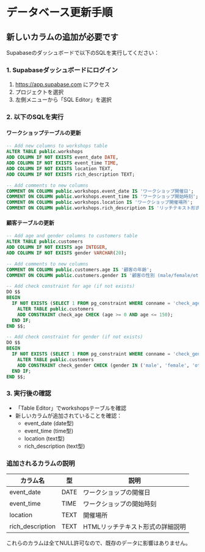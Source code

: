 # データベース更新手順

## 新しいカラムの追加が必要です

Supabaseのダッシュボードで以下のSQLを実行してください：

### 1. Supabaseダッシュボードにログイン
1. https://app.supabase.com にアクセス
2. プロジェクトを選択
3. 左側メニューから「SQL Editor」を選択

### 2. 以下のSQLを実行

#### ワークショップテーブルの更新
```sql
-- Add new columns to workshops table
ALTER TABLE public.workshops
ADD COLUMN IF NOT EXISTS event_date DATE,
ADD COLUMN IF NOT EXISTS event_time TIME,
ADD COLUMN IF NOT EXISTS location TEXT,
ADD COLUMN IF NOT EXISTS rich_description TEXT;

-- Add comments to new columns
COMMENT ON COLUMN public.workshops.event_date IS 'ワークショップ開催日';
COMMENT ON COLUMN public.workshops.event_time IS 'ワークショップ開始時刻';
COMMENT ON COLUMN public.workshops.location IS 'ワークショップ開催場所';
COMMENT ON COLUMN public.workshops.rich_description IS 'リッチテキスト形式の詳細説明';
```

#### 顧客テーブルの更新
```sql
-- Add age and gender columns to customers table
ALTER TABLE public.customers
ADD COLUMN IF NOT EXISTS age INTEGER,
ADD COLUMN IF NOT EXISTS gender VARCHAR(20);

-- Add comments to new columns
COMMENT ON COLUMN public.customers.age IS '顧客の年齢';
COMMENT ON COLUMN public.customers.gender IS '顧客の性別 (male/female/other/prefer_not_to_say)';

-- Add check constraint for age (if not exists)
DO $$ 
BEGIN
  IF NOT EXISTS (SELECT 1 FROM pg_constraint WHERE conname = 'check_age') THEN
    ALTER TABLE public.customers
    ADD CONSTRAINT check_age CHECK (age >= 0 AND age <= 150);
  END IF;
END $$;

-- Add check constraint for gender (if not exists)
DO $$ 
BEGIN
  IF NOT EXISTS (SELECT 1 FROM pg_constraint WHERE conname = 'check_gender') THEN
    ALTER TABLE public.customers
    ADD CONSTRAINT check_gender CHECK (gender IN ('male', 'female', 'other', 'prefer_not_to_say'));
  END IF;
END $$;
```

### 3. 実行後の確認
- 「Table Editor」でworkshopsテーブルを確認
- 新しいカラムが追加されていることを確認：
  - event_date (date型)
  - event_time (time型)
  - location (text型)
  - rich_description (text型)

### 追加されるカラムの説明

| カラム名 | 型 | 説明 |
|---------|-----|------|
| event_date | DATE | ワークショップの開催日 |
| event_time | TIME | ワークショップの開始時刻 |
| location | TEXT | 開催場所 |
| rich_description | TEXT | HTMLリッチテキスト形式の詳細説明 |

これらのカラムは全てNULL許可なので、既存のデータに影響はありません。